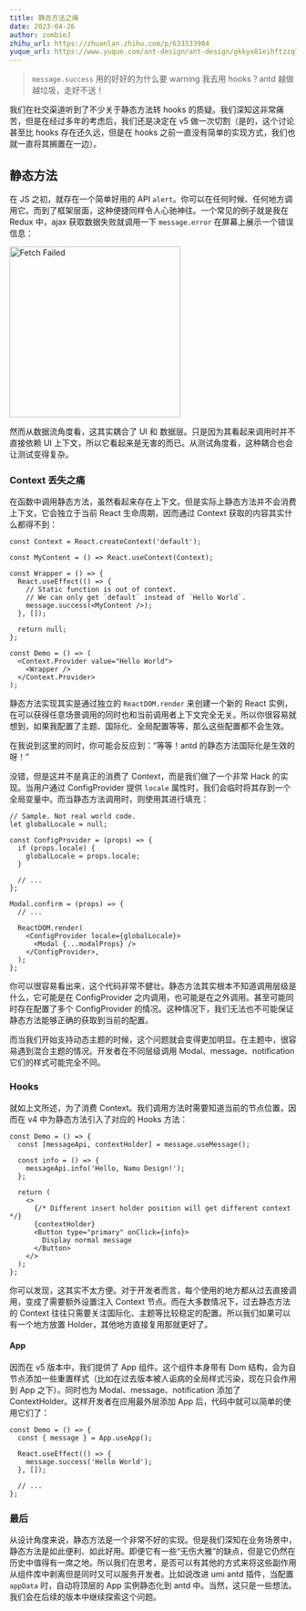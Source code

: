 ```yaml
---
title: 静态方法之痛
date: 2023-04-26
author: zombieJ
zhihu_url: https://zhuanlan.zhihu.com/p/633333904
yuque_url: https://www.yuque.com/ant-design/ant-design/gkkyx81eihftzzq7
---
```


> `message.success` 用的好好的为什么要 warning 我去用 hooks？antd 越做越垃圾，走好不送！

我们在社交渠道听到了不少关于静态方法转 hooks 的质疑。我们深知这非常痛苦，但是在经过多年的考虑后，我们还是决定在 v5 做一次切割（是的，这个讨论甚至比 hooks 存在还久远，但是在 hooks 之前一直没有简单的实现方式，我们也就一直将其搁置在一边）。

## 静态方法

在 JS 之初，就存在一个简单好用的 API `alert`。你可以在任何时候、任何地方调用它。而到了框架层面，这种便捷同样令人心驰神往。一个常见的例子就是我在 Redux 中，ajax 获取数据失败就调用一下 `message.error` 在屏幕上展示一个错误信息：

<img width="300" alt="Fetch Failed" src="https://user-images.githubusercontent.com/5378891/234574678-44b12d00-9318-4ff9-b234-08129c82fc78.png" />

然而从数据流角度看，这其实耦合了 UI 和 数据层。只是因为其看起来调用时并不直接依赖 UI 上下文，所以它看起来是无害的而已。从测试角度看，这种耦合也会让测试变得复杂。

### Context 丢失之痛

在函数中调用静态方法，虽然看起来存在上下文。但是实际上静态方法并不会消费上下文，它会独立于当前 React 生命周期，因而通过 Context 获取的内容其实什么都得不到：

```tsx
const Context = React.createContext('default');

const MyContent = () => React.useContext(Context);

const Wrapper = () => {
  React.useEffect(() => {
    // Static function is out of context.
    // We can only get `default` instead of `Hello World`.
    message.success(<MyContent />);
  }, []);

  return null;
};

const Demo = () => (
  <Context.Provider value="Hello World">
    <Wrapper />
  </Context.Provider>
);
```

静态方法实现其实是通过独立的 `ReactDOM.render` 来创建一个新的 React 实例，在可以获得任意场景调用的同时也和当前调用者上下文完全无关。所以你很容易就想到，如果我配置了主题、国际化、全局配置等等，那么这些配置都不会生效。

在我说到这里的同时，你可能会反应到：“等等！antd 的静态方法国际化是生效的呀！”

没错，但是这并不是真正的消费了 Context，而是我们做了一个非常 Hack 的实现。当用户通过 ConfigProvider 提供 `locale` 属性时，我们会临时将其存到一个全局变量中。而当静态方法调用时，则使用其进行填充：

```tsx
// Sample. Not real world code.
let globalLocale = null;

const ConfigProvider = (props) => {
  if (props.locale) {
    globalLocale = props.locale;
  }

  // ...
};

Modal.confirm = (props) => {
  // ...

  ReactDOM.render(
    <ConfigProvider locale={globalLocale}>
      <Modal {...modalProps} />
    </ConfigProvider>,
  );
};
```

你可以很容易看出来，这个代码非常不健壮。静态方法其实根本不知道调用层级是什么，它可能是在 ConfigProvider 之内调用，也可能是在之外调用。甚至可能同时存在配置了多个 ConfigProvider 的情况。这种情况下，我们无法也不可能保证静态方法能够正确的获取到当前的配置。

而当我们开始支持动态主题的时候，这个问题就会变得更加明显。在主题中，很容易遇到混合主题的情况。开发者在不同层级调用 Modal、message、notification 它们的样式可能完全不同。

### Hooks

就如上文所述，为了消费 Context。我们调用方法时需要知道当前的节点位置，因而在 v4 中为静态方法引入了对应的 Hooks 方法：

```tsx
const Demo = () => {
  const [messageApi, contextHolder] = message.useMessage();

  const info = () => {
    messageApi.info('Hello, Namu Design!');
  };

  return (
    <>
      {/* Different insert holder position will get different context */}
      {contextHolder}
      <Button type="primary" onClick={info}>
        Display normal message
      </Button>
    </>
  );
};
```

你可以发现，这其实不太方便。对于开发者而言，每个使用的地方都从过去直接调用，变成了需要额外设置注入 Context 节点。而在大多数情况下，过去静态方法的 Context 往往只需要关注国际化、主题等比较稳定的配置。所以我们如果可以有一个地方放置 Holder，其他地方直接复用那就更好了。

#### App

因而在 v5 版本中，我们提供了 App 组件。这个组件本身带有 Dom 结构，会为自节点添加一些重置样式（比如在过去版本被人诟病的全局样式污染，现在只会作用到 App 之下）。同时也为 Modal、message、notification 添加了 ContextHolder。这样开发者在应用最外层添加 App 后，代码中就可以简单的使用它们了：

```tsx
const Demo = () => {
  const { message } = App.useApp();

  React.useEffect(() => {
    message.success('Hello World');
  }, []);

  // ...
};
```

### 最后

从设计角度来说，静态方法是一个非常不好的实现。但是我们深知在业务场景中，静态方法是如此便利、如此好用。即便它有一些“无伤大雅”的缺点，但是它仍然在历史中值得有一席之地。所以我们在思考，是否可以有其他的方式来将这些副作用从组件库中剥离但是同时又可以服务开发者。比如说改进 umi antd 插件，当配置 `appData` 时，自动将顶层的 App 实例静态化到 antd 中。当然，这只是一些想法。我们会在后续的版本中继续探索这个问题。
